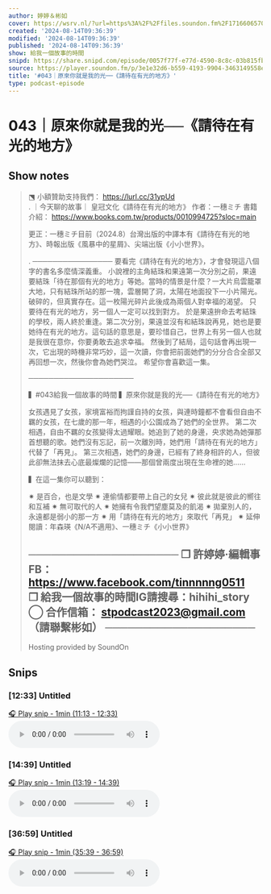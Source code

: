 ```yaml
---
author: 婷婷＆彬如
cover: https://wsrv.nl/?url=https%3A%2F%2Ffiles.soundon.fm%2F1716606570779-4e6fd851-5436-44ec-8297-758026106b0d.jpeg&w=200&h=200
created: '2024-08-14T09:36:39'
modified: '2024-08-14T09:36:39'
published: '2024-08-14T09:36:39'
show: 給我一個故事的時間
snipd: https://share.snipd.com/episode/0057f77f-e77d-4590-8c8c-03b815fbbfde
source: https://player.soundon.fm/p/3e1e32d6-b559-4193-9904-3463149558e5/episodes/983368d4-cd55-424e-9525-bf983c5393d5
title: '#043｜原來你就是我的光──《請待在有光的地方》'
type: podcast-episode
---
```


# 043｜原來你就是我的光──《請待在有光的地方》
## Show notes
> ⬔ 小額贊助支持我們： https://lurl.cc/31ypUd  
> . 
> ｜今天聊的故事｜ 
> 皇冠文化《請待在有光的地方》 
> 作者：一穗ミチ 
> 書籍介紹： https://www.books.com.tw/products/0010994725?sloc=main  
> 
> 更正：一穗ミチ目前（2024.8）台灣出版的中譯本有《請待在有光的地方》、時報出版《﻿風暴中的星屑》、尖端出版《﻿小小世界》。 
> 
> . 
> ──────────────── 
> 要看完《請待在有光的地方》，才會發現這八個字的書名多麼情深義重。 
> 小說裡的主角結珠和果遠第一次分別之前，果遠要結珠「待在那個有光的地方」等她。當時的情景是什麼？一大片烏雲籠罩大地，只有結珠所站的那一塊，雲層開了洞，太陽在地面投下一小片陽光。破碎的，但真實存在。這一枚陽光碎片此後成為兩個人對幸福的渴望。 
> 只要待在有光的地方，另一個人一定可以找到對方。 
> 於是果遠拚命去考結珠的學校，兩人終於重逢。第二次分別，果遠並沒有和結珠說再見，她也是要她待在有光的地方。這句話的意思是，要珍惜自己，世界上有另一個人也就是我很在意你，你要勇敢去追求幸福。 
> 然後到了結局，這句話會再出現一次，它出現的時機非常巧妙，這一次讀，你會把前面她們的分分合合全部又再回想一次，然後你會為她們哭泣。 
> 希望你會喜歡這一集。 
> 
> ───────────────────── 
> 
> ▍#043給我一個故事的時間 
> ▍原來你就是我的光──《請待在有光的地方》 
> 
> 女孩遇見了女孩，家境富裕而拘謹自持的女孩，與連時鐘都不會看但自由不羈的女孩，在七歲的那一年，相遇的小公園成為了她們的全世界。 
> 第二次相遇，自由不羈的女孩變得太過耀眼。她追到了她的身邊，央求她為她彈那首想聽的歌。她們沒有忘記，前一次離別時，她們用「請待在有光的地方」代替了「再見」。 
> 第三次相遇，她們的身邊，已經有了終身相許的人，但彼此卻無法抹去心底最燦爛的記憶——那個曾兩度出現在生命裡的她…… 
> 
> ▍在這一集你可以聽到： 
> 
> ✷ 是百合，也是文學 
> ✷ 連偷情都要帶上自己的女兒 
> ✷ 彼此就是彼此的嚮往和互補 
> ✷ 無可取代的人 
> ✷ 她擁有令我們望塵莫及的飢渴 
> ✷ 拋棄別人的，永遠都是弱小的那一方 
> ✷ 用「請待在有光的地方」來取代「再見」 
> ✷ 延伸閱讀：年森瑛《N/A不適用》、一穗ミチ《小小世界》 
> 
> ──────────────────── 
> ❒ 許婷婷·編輯事FB： https://www.facebook.com/tinnnnng0511  
> ❒ 給我一個故事的時間IG請搜尋：hihihi_story 
> ◯ 合作信箱： stpodcast2023@gmail.com  （請聯繫彬如） 
> ──────────────────── 
> -- 
> Hosting provided by  SoundOn

## Snips
### [12:33] Untitled
[🎧 Play snip - 1min️ (11:13 - 12:33)](https://share.snipd.com/snip/e1b7198b-381d-4ca6-82a1-647570eb022a)
<audio controls> <source src="https://rss.soundon.fm/rssf/3e1e32d6-b559-4193-9904-3463149558e5/feedurl/983368d4-cd55-424e-9525-bf983c5393d5/rssFileVip.mp3?timestamp=1726150051556#t=11:13,12:33"> </audio>
### [14:39] Untitled
[🎧 Play snip - 1min️ (13:19 - 14:39)](https://share.snipd.com/snip/7c34ff7e-c461-4d3a-999f-19f8473769e6)
<audio controls> <source src="https://rss.soundon.fm/rssf/3e1e32d6-b559-4193-9904-3463149558e5/feedurl/983368d4-cd55-424e-9525-bf983c5393d5/rssFileVip.mp3?timestamp=1726150051556#t=13:19,14:39"> </audio>
### [36:59] Untitled
[🎧 Play snip - 1min️ (35:39 - 36:59)](https://share.snipd.com/snip/4417ae31-7236-4753-bb75-b5a6c7de80bf)
<audio controls> <source src="https://rss.soundon.fm/rssf/3e1e32d6-b559-4193-9904-3463149558e5/feedurl/983368d4-cd55-424e-9525-bf983c5393d5/rssFileVip.mp3?timestamp=1726150051556#t=35:39,36:59"> </audio>
